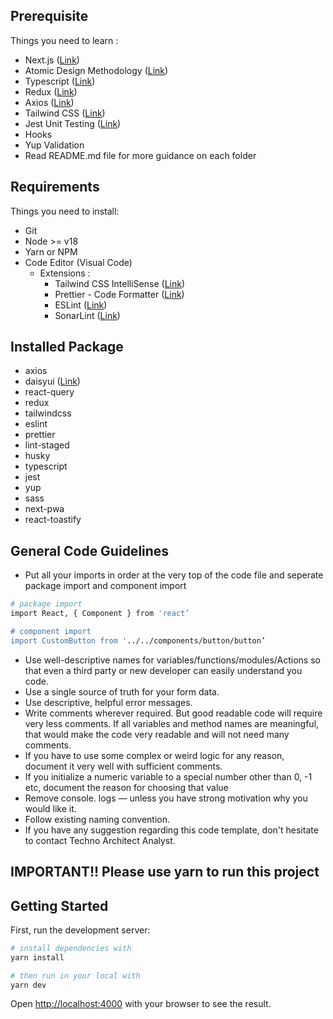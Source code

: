 ## Prerequisite

Things you need to learn :

- Next.js ([Link](https://nextjs.org/learn))
- Atomic Design Methodology ([Link](https://atomicdesign.bradfrost.com/chapter-2/))
- Typescript ([Link](https://www.typescriptlang.org/))
- Redux ([Link](https://redux.js.org/))
- Axios ([Link](https://axios-http.com/))
- Tailwind CSS ([Link](https://tailwindcss.com/))
- Jest Unit Testing ([Link](https://jestjs.io/))
- Hooks
- Yup Validation
- Read README.md file for more guidance on each folder

## Requirements

Things you need to install:

- Git
- Node >= v18
- Yarn or NPM
- Code Editor (Visual Code)
  - Extensions :
    - Tailwind CSS IntelliSense ([Link](https://marketplace.visualstudio.com/items?itemName=bradlc.vscode-tailwindcss))
    - Prettier - Code Formatter ([Link](https://marketplace.visualstudio.com/items?itemName=esbenp.prettier-vscode))
    - ESLint ([Link](https://marketplace.visualstudio.com/items?itemName=dbaeumer.vscode-eslint))
    - SonarLint ([Link](https://marketplace.visualstudio.com/items?itemName=SonarSource.sonarlint-vscode))

## Installed Package

- axios
- daisyui ([Link](https://daisyui.com/))
- react-query
- redux
- tailwindcss
- eslint
- prettier
- lint-staged
- husky
- typescript
- jest
- yup
- sass
- next-pwa
- react-toastify

## General Code Guidelines

- Put all your imports in order at the very top of the code file and seperate package import and component import

```bash
# package import
import React, { Component } from 'react’

# component import
import CustomButton from '../../components/button/button’
```

- Use well-descriptive names for variables/functions/modules/Actions so that even a third party or new developer can easily understand you code.
- Use a single source of truth for your form data.
- Use descriptive, helpful error messages.
- Write comments wherever required. But good readable code will require very less comments. If all variables and method names are meaningful, that would make the code very readable and will not need many comments.
- If you have to use some complex or weird logic for any reason, document it very well with sufficient comments.
- If you initialize a numeric variable to a special number other than 0, -1 etc, document the reason for choosing that value
- Remove console. logs — unless you have strong motivation why you would like it.
- Follow existing naming convention.
- If you have any suggestion regarding this code template, don't hesitate to contact Techno Architect Analyst.

## IMPORTANT!! Please use yarn to run this project

## Getting Started

First, run the development server:

```bash
# install dependencies with
yarn install

# then run in your local with
yarn dev
```

Open [http://localhost:4000](http://localhost:4000) with your browser to see the result.
